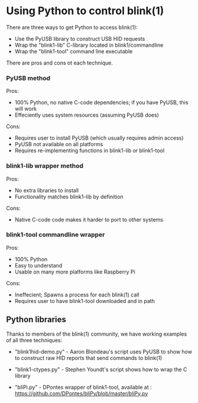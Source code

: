 Using Python to control blink(1)
================================

There are three ways to get Python to access blink(1): 

- Use the PyUSB library to construct USB HID requests
- Wrap the "blink1-lib" C-library located in blink1/commandline
- Wrap the "blink1-tool" command line executable

There are pros and cons ot each technique.

### PyUSB method ###

Pros:
- 100% Python, no native C-code dependencies; if you have PyUSB, this will work
- Effeciently uses system resources (assuming PyUSB does)

Cons:
- Requires user to install PyUSB (which usually requires admin access)
- PyUSB not available on all platforms 
- Requires re-implementing functions in blink1-lib or blink1-tool 

### blink1-lib wrapper method ###

Pros:
- No extra libraries to install
- Functionality matches blink1-lib by definition

Cons:
- Native C-code code makes it harder to port to other systems

### blink1-tool commandline wrapper ###

Pros:
- 100% Python
- Easy to understand
- Usable on many more platforms like Raspberry Pi

Cons:
- Ineffecient; Spawns a process for each blink(1) call
- Requires user to have blink1-tool downloaded and in path


Python libraries
----------------

Thanks to members of the blink(1) community, we have working examples of all three techniques:

- "blink1hid-demo.py" - Aaron Blondeau's script uses PyUSB to show how to construct raw HID reports 
that send commands to blink(1)

- "blink1-ctypes.py"  - Stephen Youndt's script shows how to wrap the C library

- "bliPi.py" - DPontes wrapper of blink1-tool, available at : https://github.com/DPontes/bliPy/blob/master/bliPy.py


